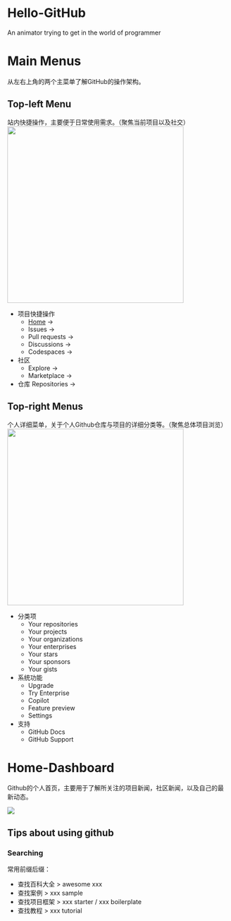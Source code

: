 # Hello-GitHub
An animator trying to get in the world of programmer

# Main Menus
从左右上角的两个主菜单了解GitHub的操作架构。
## Top-left Menu
站内快捷操作，主要便于日常使用需求。（聚焦当前项目以及社交）
<br>
<img src="https://github.com/boringmu/Hello-Github/assets/54476767/a71e44a6-fa20-4db1-8dca-ddb9ad786564" width="400"></img>
<br>
- 项目快捷操作
  - [Home](#Home-Dashboard) ->
  - Issues ->
  - Pull requests ->
  - Discussions ->
  - Codespaces ->
- 社区
  - Explore ->
  - Marketplace ->
- 仓库 Repositories ->

## Top-right Menus
个人详细菜单，关于个人Github仓库与项目的详细分类等。（聚焦总体项目浏览）
<br>
<img src="https://github.com/boringmu/Hello-Github/assets/54476767/3e7c7ca6-2654-4fda-a440-b4b08e4cc7a1" width="400"></img>
<br>
- 分类项
  - Your repositories
  - Your projects
  - Your organizations
  - Your enterprises
  - Your stars
  - Your sponsors
  - Your gists
- 系统功能
  - Upgrade
  - Try Enterprise
  - Copilot
  - Feature preview
  - Settings
- 支持
  - GitHub Docs
  - GitHub Support

# Home-Dashboard
Github的个人首页，主要用于了解所关注的项目新闻，社区新闻，以及自己的最新动态。

<img src="https://github.com/boringmu/Hello-Github/assets/54476767/c99604e7-fefa-4c30-9c9f-3c2e2b0e744e"></img>

## Tips about using github
### Searching
常用前缀后缀：
- 查找百科大全 > awesome xxx
- 查找案例 > xxx sample
- 查找项目框架 > xxx starter / xxx boilerplate
- 查找教程 > xxx tutorial

